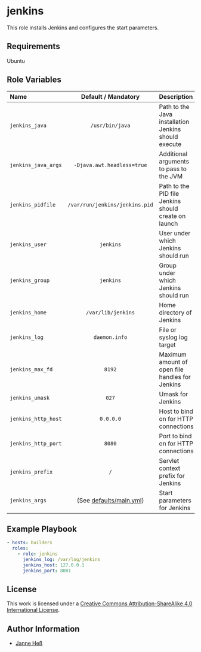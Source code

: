 # jenkins

This role installs Jenkins and configures the start parameters.

## Requirements

Ubuntu

## Role Variables

| Name                | Default / Mandatory                 | Description                                          |
|:--------------------|:-----------------------------------:|:-----------------------------------------------------|
| `jenkins_java`      | `/usr/bin/java`                     | Path to the Java installation Jenkins should execute |
| `jenkins_java_args` | `-Djava.awt.headless=true`          | Additional arguments to pass to the JVM              |
| `jenkins_pidfile`   | `/var/run/jenkins/jenkins.pid`      | Path to the PID file Jenkins should create on launch |
| `jenkins_user`      | `jenkins`                           | User under which Jenkins should run                  |
| `jenkins_group`     | `jenkins`                           | Group under which Jenkins should run                 |
| `jenkins_home`      | `/var/lib/jenkins`                  | Home directory of Jenkins                            |
| `jenkins_log`       | `daemon.info`                       | File or syslog log target                            |
| `jenkins_max_fd`    | `8192`                              | Maximum amount of open file handles for Jenkins      |
| `jenkins_umask`     | `027`                               | Umask for Jenkins                                    |
| `jenkins_http_host` | `0.0.0.0`                           | Host to bind on for HTTP connections                 |
| `jenkins_http_port` | `8080`                              | Port to bind on for HTTP connections                 |
| `jenkins_prefix`    | `/`                                 | Servlet context prefix for Jenkins                   |
| `jenkins_args`      | (See [defaults/main.yml](defaults)) | Start parameters for Jenkins                         |

## Example Playbook

```yml
- hosts: builders
  roles:
    - role: jenkins
      jenkins_log: /var/log/jenkins
      jenkins_host: 127.0.0.1
      jenkins_port: 8081
```

## License

This work is licensed under a [Creative Commons Attribution-ShareAlike 4.0 International License](http://creativecommons.org/licenses/by-sa/4.0/).

## Author Information

- [Janne Heß](https://github.com/dasJ)
